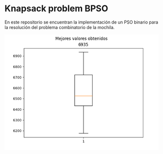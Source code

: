 # Knapsack problem BPSO

En este repositorio se encuentran la implementación de un PSO 
binario para la resolución del problema combinatorio de la mochila.

![grafica](knapsack1.png)

